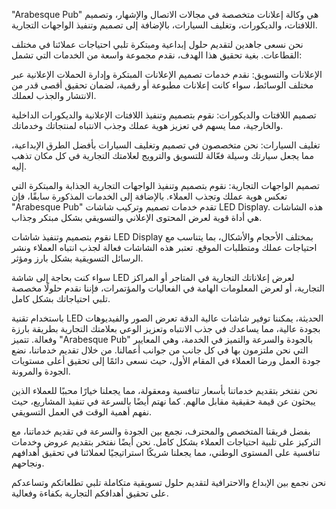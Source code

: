 "Arabesque Pub" هي وكالة إعلانات متخصصة في مجالات الاتصال والإشهار، وتصميم اللافتات، والديكورات، وتغليف السيارات، بالإضافة إلى تصميم وتنفيذ الواجهات التجارية.

نحن نسعى جاهدين لتقديم حلول إبداعية ومبتكرة تلبي احتياجات عملائنا في مختلف القطاعات. بغية تحقيق هذا الهدف، نقدم مجموعة واسعة من الخدمات التي تشمل:

الإعلانات والتسويق: نقدم خدمات تصميم الإعلانات المبتكرة وإدارة الحملات الإعلانية عبر مختلف الوسائط، سواء كانت إعلانات مطبوعة أو رقمية، لضمان تحقيق أقصى قدر من الانتشار والجذب لعملك.

تصميم اللافتات والديكورات: نقوم بتصميم وتنفيذ اللافتات الإعلانية والديكورات الداخلية والخارجية، مما يسهم في تعزيز هوية عملك وجذب الانتباه لمنتجاتك وخدماتك.

تغليف السيارات: نحن متخصصون في تصميم وتغليف السيارات بأفضل الطرق الإبداعية، مما يجعل سيارتك وسيلة فعّالة للتسويق والترويج لعلامتك التجارية في كل مكان تذهب إليه.

تصميم الواجهات التجارية: نقوم بتصميم وتنفيذ الواجهات التجارية الجذابة والمبتكرة التي تعكس هوية عملك وتجذب العملاء.
بالإضافة إلى الخدمات المذكورة سابقًا، فإن "Arabesque Pub" تقدم خدمات تصميم وتركيب شاشات LED Display. هذه الشاشات هي أداة قوية لعرض المحتوى الإعلاني والتسويقي بشكل مبتكر وجذاب.

نقوم بتصميم وتنفيذ شاشات LED Display بمختلف الأحجام والأشكال، بما يتناسب مع احتياجات عملك ومتطلبات الموقع. تعتبر هذه الشاشات فعالة لجذب انتباه العملاء ونشر الرسائل التسويقية بشكل بارز ومؤثر.

سواء كنت بحاجة إلى شاشة LED لعرض إعلاناتك التجارية في المتاجر أو المراكز التجارية، أو لعرض المعلومات الهامة في الفعاليات والمؤتمرات، فإننا نقدم حلولًا مخصصة تلبي احتياجاتك بشكل كامل.

باستخدام تقنية LED الحديثة، يمكننا توفير شاشات عالية الدقة تعرض الصور والفيديوهات بجودة عالية، مما يساعدك في جذب الانتباه وتعزيز الوعي بعلامتك التجارية بطريقة بارزة وفعالة.
تتميز "Arabesque Pub" بالجودة والسرعة والتميز في الخدمة، وهي المعايير التي نحن ملتزمون بها في كل جانب من جوانب أعمالنا. من خلال تقديم خدماتنا، نضع جودة العمل ورضا العملاء في المقام الأول، حيث نسعى دائمًا إلى تحقيق أعلى مستويات الجودة والمرونة.

نحن نفتخر بتقديم خدماتنا بأسعار تنافسية ومعقولة، مما يجعلنا خيارًا محببًا للعملاء الذين يبحثون عن قيمة حقيقية مقابل مالهم. كما نهتم أيضًا بالسرعة في تنفيذ المشاريع، حيث نفهم أهمية الوقت في العمل التسويقي.

بفضل فريقنا المتخصص والمحترف، نجمع بين الجودة والسرعة في تقديم خدماتنا، مع التركيز على تلبية احتياجات العملاء بشكل كامل. نحن أيضًا نفتخر بتقديم عروض وخدمات تنافسية على المستوى الوطني، مما يجعلنا شريكًا استراتيجيًا لعملائنا في تحقيق أهدافهم ونجاحهم.


نحن نجمع بين الإبداع والاحترافية لتقديم حلول تسويقية متكاملة تلبي تطلعاتكم وتساعدكم على تحقيق أهدافكم التجارية بكفاءة وفعالية.
